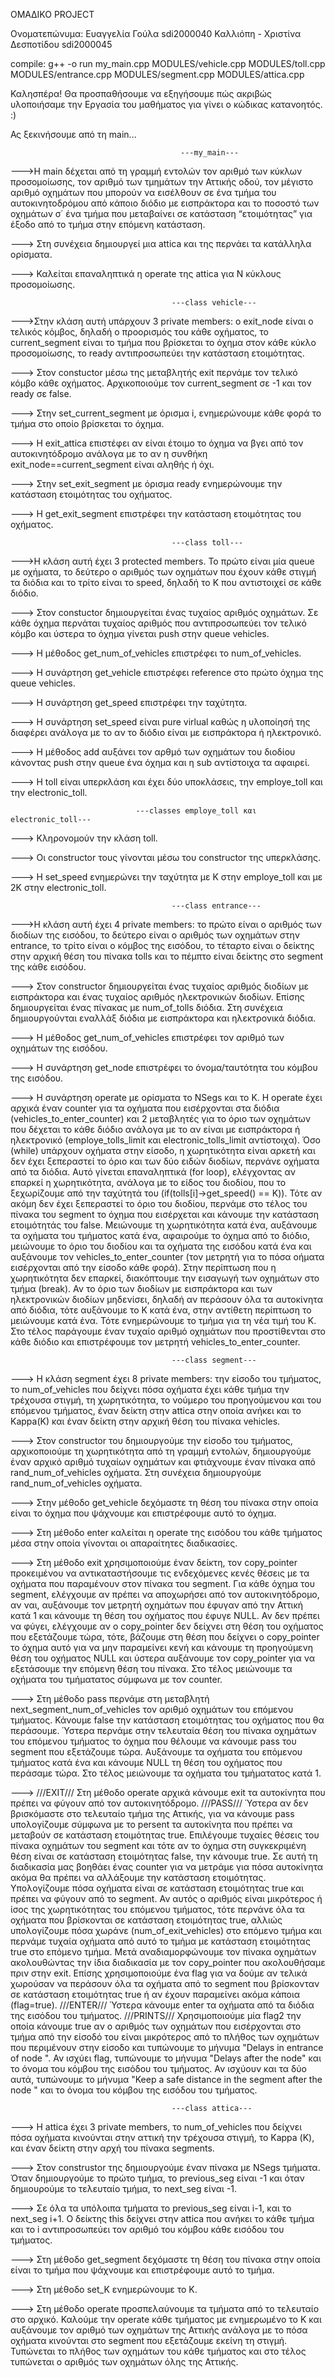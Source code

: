 OMAΔIKO PROJECT

Ονοματεπώνυμα:  Ευαγγελία Γούλα  sdi2000040
                Καλλιόπη - Χριστίνα Δεσποτίδου sdi2000045

compile:
     g++ -o run my_main.cpp MODULES/vehicle.cpp MODULES/toll.cpp MODULES/entrance.cpp MODULES/segment.cpp MODULES/attica.cpp                

Καλησπέρα! Θα προσπαθήσουμε να εξηγήσουμε πώς ακριβώς υλοποιήσαμε την Εργασία του μαθήματος για γίνει ο κώδικας κατανοητός. :)

Ας ξεκινήσουμε από τη main...

                                          ---my_main---
--->Η main δέχεται από τη γραμμή εντολών τον αριθμό των κύκλων προσομοίωσης, τον αριθμό των τμημάτων την Αττικής οδού, τον μέγιστο αριθμό οχημάτων που μπορούν να εισέλθουν σε ένα τμήμα του
αυτοκινητοδρόμου από κάποιο διόδιο με εισπράκτορα και το ποσοστό των οχημάτων σ΄ ένα τμήμα που μεταβαίνει σε κατάσταση “ετοιμότητας” για 
έξοδο από το τμήμα στην επόμενη κατάσταση.

---> Στη συνέχεια δημιουργεί μια attica και της περνάει τα κατάλληλα ορίσματα.

---> Καλείται επαναληπτικά η operate της attica για Ν κύκλους προσομοίωσης.


                                        ---class vehicle---
--->Στην κλάση αυτή υπάρχουν 3 private members: ο exit_node είναι ο τελικός κόμβος, δηλαδή ο προορισμός του κάθε οχήματος, το current_segment είναι το
τμήμα που βρίσκεται το όχημα στον κάθε κύκλο προσομοίωσης, το ready αντιπροσωπεύει την κατάσταση ετοιμότητας.

---> Στον constuctor μέσω της μεταβλητής exit περνάμε τον τελικό κόμβο κάθε οχήματος. Αρχικοποιούμε τον current_segment σε -1 και τον ready σε false. 

---> Στην set_current_segment με όρισμα i, ενημερώνουμε κάθε φορά το τμήμα στο οποίο βρίσκεται το όχημα. 

---> Η exit_attica επιστέφει αν είναι έτοιμο το όχημα να βγει από τον αυτοκινητόδρομο ανάλογα με το αν η συνθήκη exit_node==current_segment είναι αληθής ή όχι.

---> Στην set_exit_segment με όρισμα ready ενημερώνουμε την κατάσταση ετοιμότητας του οχήματος.

---> Η get_exit_segment επιστρέφει την κατάσταση ετοιμότητας του οχήματος.


                                        ---class toll---
--->Η κλάση αυτή έχει 3 protected members. Το πρώτο είναι μία queue με οχήματα, το δεύτερο ο αριθμός των οχημάτων που έχουν κάθε στιγμή τα διόδια και το τρίτο είναι το speed, δηλαδή το Κ που 
αντιστοιχεί σε κάθε διόδιο.

---> Στον constuctor δημιουργείται ένας τυχαίος αριθμός οχημάτων. Σε κάθε όχημα περνάται τυχαίος αριθμός που αντιπροσωπεύει τον τελικό κόμβο και ύστερα το όχημα γίνεται push στην queue vehicles.

---> Η μέθοδος get_num_of_vehicles επιστρέφει το num_of_vehicles.

---> Η συνάρτηση get_vehicle επιστρέφει reference στο πρώτο όχημα της queue vehicles.

---> Η συνάρτηση get_speed επιστρέφει την ταχύτητα.

---> Η συνάρτηση set_speed είναι pure virlual καθώς η υλοποίησή της διαφέρει ανάλογα με το αν το διόδιο είναι με εισπράκτορα ή ηλεκτρονικό.

---> Η μέθοδος add αυξάνει τον αρθμό των οχημάτων του διοδίου κάνοντας push στην queue ένα όχημα και η sub αντίστοιχα τα αφαιρεί.

---> Η toll είναι υπερκλάση και έχει δύο υποκλάσεις, την employe_toll και την electronic_toll. 


                                ---classes employe_toll και electronic_toll---
---> Κληρονομούν την κλάση toll. 

---> Οι constructor τους γίνονται μέσω του constructor της υπερκλάσης.

---> Η set_speed ενημερώνει την ταχύτητα με Κ στην employe_toll και με 2Κ στην electronic_toll.


                                        ---class entrance---
--->Η κλάση αυτή έχει 4 private members: το πρώτο είναι ο αριθμός των διοδίων της εισόδου, το δεύτερο είναι ο αριθμός των οχημάτων στην entrance, το τρίτο είναι ο κόμβος της εισόδου, το τέταρτο 
είναι ο δείκτης στην αρχική θέση του πίνακα tolls και το πέμπτο είναι δείκτης στο segment της κάθε εισόδου.

---> Στον constructor δημιουργείται ένας τυχαίος αριθμός διοδίων με εισπράκτορα και ένας τυχαίος αριθμός ηλεκτρονικών διοδίων. Επίσης δημιουργείται ένας πίνακας με num_of_tolls διόδια. Στη 
συνέχεια δημιουργούνται εναλλάξ διόδια με εισπράκτορα και ηλεκτρονικά διόδια.

---> Η μέθοδος get_num_of_vehicles επιστρέφει τον αριθμό των οχημάτων της εισόδου.

---> Η συνάρτηση get_node επιστρέφει το όνομα/ταυτότητα του κόμβου της εισόδου.

---> H συνάρτηση operate με ορίσματα το NSegs και το Κ. Η operate έχει αρχικά έναν counter για τα οχήματα που εισέρχονται στα διόδια (vehicles_to_enter_counter) και 2 μεταβλητές για το όριο των 
οχημάτων που δέχεται το κάθε διόδιο ανάλογα με το αν είναι με εισπράκτορα ή ηλεκτρονικό (employe_tolls_limit και electronic_tolls_limit αντίστοιχα).
Όσο (while) υπάρχουν οχήματα στην είσοδο, η χωρητικότητα είναι αρκετή και δεν έχει ξεπεραστεί το όριο και των δύο ειδών διοδίων, περνάνε οχήματα από τα διόδια.
Αυτό γίνεται επαναληπτικά (for loop), ελέγχοντας αν επαρκεί η χωρητικότητα, ανάλογα με το είδος του διοδίου, που το ξεχωρίζουμε από την ταχύτητά του (if(tolls[i]->get_speed() == K)). Τότε αν 
ακόμη δεν έχει ξεπεραστεί το όριο του διοδίου, περνάμε στο τέλος του πίνακα του segment το όχημα που εισέρχεται και κάνουμε την κατάσταση ετοιμότητάς του false. Μειώνουμε τη χωρητικότητα κατά 
ένα, αυξάνουμε τα οχήματα του τμήματος κατά ένα, αφαιρούμε το όχημα από το διόδιο, μειώνουμε το όριο του διοδίου και τα οχήματα της εισόδου κατά ένα και αυξάνουμε τον vehicles_to_enter_counter
(τον μετρητή για το πόσα οήματα εισέρχονται από την είσοδο κάθε φορά). Στην περίπτωση που η χωρητικότητα δεν επαρκεί, διακόπτουμε την εισαγωγή των οχημάτων στο τμήμα (break).
Αν το όριο των διοδίων με εισπράκτορα και των ηλεκτρονικών διοδίων μηδενίσει, δηλαδή αν περάσουν όλα τα αυτοκίνητα από διόδια, τότε αυξάνουμε το Κ κατά ένα, στην αντίθετη περίπτωση το 
μειώνουμε κατά ένα. Τότε ενημερώνουμε το τμήμα για τη νέα τιμή του Κ. Στο τέλος παράγουμε έναν τυχαίο αριθμό οχημάτων που προστίθενται στο κάθε διόδιο και επιστρέφουμε τον μετρητή 
vehicles_to_enter_counter.


                                        ---class segment---
---> H κλάση segment έχει 8 private members: την είσοδο του τμήματος, το num_of_vehicles που δείχνει πόσα οχήματα έχει κάθε τμήμα την τρέχουσα στιγμή, τη χωρητικότητα, το νούμερο του 
προηγούμενου και του επόμενου τμήματος, έναν δείκτη στην attica στην οποία ανήκει και το Κappa(K) και έναν δείκτη στην αρχική θέση του πίνακα vehicles.  

---> Στον constructor του δημιουργούμε την είσοδο του τμήματος, αρχικοποιούμε τη χωρητικότητα από τη γραμμή εντολών, δημιουργούμε έναν αρχικό αριθμό τυχαίων οχημάτων και φτιάχνουμε έναν πίνακα 
από rand_num_of_vehicles οχήματα. Στη συνέχεια δημιουργούμε rand_num_of_vehicles οχήματα. 

---> Στην μέθοδο get_vehicle δεχόμαστε τη θέση του πίνακα στην οποία είναι το όχημα που ψάχνουμε και επιστρέφουμε αυτό το όχημα.

---> Στη μέθοδο enter καλείται η operate της εισόδου του κάθε τμήματος μέσα στην οποία γίνονται οι απαραίτητες διαδικασίες.

---> Στη μέθοδο exit χρησιμοποιούμε έναν δείκτη, τον copy_pointer προκειμένου να αντικαταστήσουμε τις ενδεχόμενες κενές θέσεις με τα οχήματα που παραμένουν στον πίνακα του segment. Για κάθε 
όχημα του segment, ελέγχουμε αν πρέπει να αποχωρήσει από τον αυτοκινητόδρομο, αν ναι, αυξάνουμε τον μετρητή οχημάτων που έφυγαν από την Αττική κατά 1 και κάνουμε τη θέση του οχήματος που έφυγε 
NULL. Αν δεν πρέπει να φύγει, ελέγχουμε αν ο copy_pointer δεν δείχνει στη θέση του οχήματος που εξετάζουμε τώρα, τότε, βάζουμε στη θέση που δείχνει ο copy_pointer το όχημα αυτό για να μην 
παραμείνει κενή και κάνουμε τη προηγούμενη θέση του οχήματος NULL και ύστερα αυξάνουμε τον copy_pointer για να εξετάσουμε την επόμενη θέση του πίνακα. Στο τέλος μειώνουμε τα οχήματα του 
τμήματατος σύμφωνα με τον counter.

---> Στη μέθοδο pass περνάμε στη μεταβλητή next_segment_num_of_vehicles τον αριθμό οχημάτων του επόμενου τμήματος. Κάνουμε false την κατάσταση ετοιμότητας του οχήματος που θα περάσουμε. Ύστερα 
περνάμε στην τελευταία θέση του πίνακα οχημάτων του επόμενου τμήματος το όχημα που θέλουμε να κάνουμε pass του segment που εξετάζουμε τώρα. Αυξάνουμε τα οχήματα του επόμενου τμήματος κατά ένα 
και κάνουμε NULL τη θέση του οχήματος που περάσαμε τώρα. Στο τέλος μειώνουμε τα οχήματα του τμήματατος κατά 1.

---> ///EXIT/// Στη μέθοδο operate αρχικά κάνουμε exit τα αυτοκίνητα που πρέπει να φύγουν από τον αυτοκινητόδρομο. 
///PASS/// Ύστερα αν δεν βρισκόμαστε στο τελευταίο τμήμα της Αττικής, για να κάνουμε pass υπολογίζουμε σύμφωνα με το persent τα αυτοκίνητα που πρέπει να μεταβούν σε κατάσταση ετοιμότητας true. 
Επιλέγουμε τυχαίες θέσεις του πίνακα οχημάτων του segment και τότε αν το όχημα στη συγκεκριμένη θέση είναι σε κατάσταση ετοιμότητας false, την κάνουμε true. Σε αυτή τη διαδικασία μας βοηθάει 
ένας counter για να μετράμε για πόσα αυτοκίνητα ακόμα θα πρέπει να αλλάξουμε την κατάσταση ετοιμότητας. Yπολογίζουμε πόσα οχήματα είναι σε κατάσταση ετοιμότητας true και πρέπει να φύγουν από το 
segment. Αν αυτός ο αριθμός είναι μικρότερος ή ίσος της χωρητικότητας του επόμενου τμήματος, τότε περνάνε όλα τα οχήματα που βρίσκονται σε κατάσταση ετοιμότητας true, αλλιώς υπολογίζουμε πόσα 
χωράνε (num_of_exit_vehicles) στο επόμενο τμήμα και περνάμε τυχαία οχήματα από αυτό το τμήμα με κατάσταση ετοιμότητας true στο επόμενο τμήμα. Μετά αναδιαμορφώνουμε τον πίνακα οχημάτων 
ακολουθώντας την ίδια διαδικασία με τον copy_pointer που ακολουθήσαμε πριν στην exit. Επίσης χρησιμοποιούμε ένα flag για να δούμε αν τελικά χωρούσαν να περάσουν όλα τα οχήματα από το segment 
που βρίσκονταν σε κατάσταση ετοιμότητας true ή αν έχουν παραμείνει ακόμα κάποια (flag=true). 
///ENTER/// Ύστερα κάνουμε enter τα οχήματα από τα διόδια της εισόδου του τμήματος. 
///PRINTS/// Χρησιμοποιούμε μία flag2 την οποία κάνουμε true αν ο αριθμός των οχημάτων που εισέρχονται στο τμήμα από την είσοδό του είναι μικρότερος από το πλήθος των οχημάτων που περιμένουν 
στην είσοδο και τυπώνουμε το μήνυμα "Delays in entrance of node ". Αν ισχύει flag, τυπώνουμε το μήνυμα "Delays after the node" και το όνομα του κόμβου της εισόδου του τμήματος. Αν ισχύουν και 
τα δύο αυτά, τυπώνουμε το μήνυμα "Keep a safe distance in the segment after the node " και το όνομα του κόμβου της εισόδου του τμήματος. 


                                        ---class attica---
---> Η attica έχει 3 private members, το num_of_vehicles που δείχνει πόσα οχήματα κινούνται στην αττική την τρέχουσα στιγμή, το Kappa (Κ), και έναν δείκτη στην αρχή του πίνακα segments. 

---> Στον construstor της δημιουργούμε έναν πίνακα με NSegs τμήματα. Όταν δημιουργούμε το πρώτο τμήμα, το previous_seg είναι -1 και όταν δημιουρούμε το τελευταίο τμήμα, το next_seg είναι -1. 

---> Σε όλα τα υπόλοιπα τμήματα το previous_seg είναι i-1, και το next_seg i+1. Ο δείκτης this δείχνει στην attica που ανήκει το κάθε τμήμα και το i αντιπροσωπεύει τον αριθμό του κόμβου κάθε 
εισόδου του τμήματος.

---> Στη μέθοδο get_segment δεχόμαστε τη θέση του πίνακα στην οποία είναι το τμήμα που ψάχνουμε και επιστρέφουμε αυτό το τμήμα.

---> Στη μέθοδο set_K ενημερώνουμε το Κ.

---> Στη μέθοδο operate προσπελαύνουμε τα τμήματα από το τελευταίο στο αρχικό. Καλούμε την operate κάθε τμήματος με ενημερωμένο το Κ και αυξάνουμε τον αριθμό των οχημάτων της Αττικής ανάλογα με 
το πόσα οχήματα κινούνται στο segment που εξετάζουμε εκείνη τη στιγμή. Τυπώνεται το πλήθος των οχημάτων του κάθε τμήματος και στο τέλος τυπώνεται ο αριθμός των οχημάτων όλης της Αττικής.